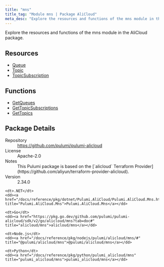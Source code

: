 ```yaml
---
title: "mns"
title_tag: "Module mns | Package AliCloud"
meta_desc: "Explore the resources and functions of the mns module in the AliCloud package."
---
```


<!-- WARNING: this file was generated by Pulumi Docs Generator. -->
<!-- Do not edit by hand unless you're certain you know what you are doing! -->

Explore the resources and functions of the mns module in the AliCloud package.

<h2 id="resources">Resources</h2>
<ul class="api">
    <li><a href="queue" title="Queue"><span class="symbol resource"></span>Queue</a></li>
    <li><a href="topic" title="Topic"><span class="symbol resource"></span>Topic</a></li>
    <li><a href="topicsubscription" title="TopicSubscription"><span class="symbol resource"></span>TopicSubscription</a></li>
</ul>

<h2 id="functions">Functions</h2>
<ul class="api">
    <li><a href="getqueues" title="GetQueues"><span class="symbol function"></span>GetQueues</a></li>
    <li><a href="gettopicsubscriptions" title="GetTopicSubscriptions"><span class="symbol function"></span>GetTopicSubscriptions</a></li>
    <li><a href="gettopics" title="GetTopics"><span class="symbol function"></span>GetTopics</a></li>
</ul>

<h2 id="package-details">Package Details</h2>
<dl class="package-details">
	<dt>Repository</dt>
	<dd><a href="https://github.com/pulumi/pulumi-alicloud">https://github.com/pulumi/pulumi-alicloud</a></dd>
	<dt>License</dt>
	<dd>Apache-2.0</dd>
	<dt>Notes</dt>
	<dd>This Pulumi package is based on the [`alicloud` Terraform Provider](https://github.com/aliyun/terraform-provider-alicloud).</dd>
	<dt>Version</dt>
	<dd>2.34.0</dd>
</dl>



<dl class="tabular">

    <dt>.NET</dt>
    <dd><a href="/docs/reference/pkg/dotnet/Pulumi.AliCloud/Pulumi.AliCloud.Mns.html" title="Pulumi.AliCloud.Mns">Pulumi.AliCloud.Mns</a></dd>

    <dt>Go</dt>
    <dd><a href="https://pkg.go.dev/github.com/pulumi/pulumi-alicloud/sdk/v2/go/alicloud/mns?tab=doc#" title="alicloud/mns">alicloud/mns</a></dd>

    <dt>Node.js</dt>
    <dd><a href="/docs/reference/pkg/nodejs/pulumi/alicloud/mns/#" title="@pulumi/alicloud/mns">@pulumi/alicloud/mns</a></dd>

    <dt>Python</dt>
    <dd><a href="/docs/reference/pkg/python/pulumi_alicloud/mns" title="pulumi_alicloud/mns">pulumi_alicloud/mns</a></dd>

</dl>

